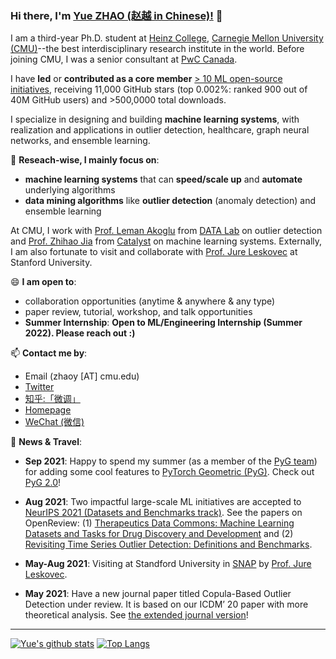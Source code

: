 ### Hi there, I'm [Yue ZHAO (赵越 in Chinese)!](https://www.andrew.cmu.edu/user/yuezhao2/) 👋


I am a third-year Ph.D. student at [Heinz College](https://www.heinz.cmu.edu/programs/phd-programs/), 
[Carnegie Mellon University (CMU)](https://www.cmu.edu/)--the best interdisciplinary research institute in the world. 
Before joining CMU, I was a senior consultant at [PwC Canada](https://www.pwc.com/ca/en.html).

I have **led** or **contributed as a core member** [> 10 ML open-source initiatives](https://github.com/yzhao062), receiving 11,000 GitHub stars (top 0.002%: ranked 900 out of 40M GitHub users) and >500,0000 total downloads.


I specialize in designing and building **machine learning systems**, with realization and applications in outlier detection, healthcare, graph neural networks, and ensemble learning. 

🔭 **Reseach-wise, I mainly focus on**:

* **machine learning systems** that can **speed/scale up** and **automate** underlying algorithms 
* **data mining algorithms** like **outlier detection** (anomaly detection) and ensemble learning

At CMU, I work with [Prof. Leman Akoglu](http://www.cs.cmu.edu/~lakoglu/) from [DATA Lab](https://datalab.heinz.cmu.edu/) on outlier detection and [Prof. Zhihao Jia](https://cs.cmu.edu/~zhihaoj2) from [Catalyst](https://catalyst.cs.cmu.edu/) on machine learning systems. 
Externally, I am also fortunate to visit and collaborate with [Prof. Jure Leskovec](https://cs.stanford.edu/~jure/) at Stanford University.

😄 **I am open to**:

- collaboration opportunities (anytime & anywhere & any type)
- paper review, tutorial, workshop, and talk opportunities
- **Summer Internship**: **Open to ML/Engineering Internship (Summer 2022). Please reach out :)**

📫 **Contact me by**:
- Email (zhaoy [AT] cmu.edu)
- [Twitter](https://twitter.com/yzhao062)
- [知乎:「微调」](https://www.zhihu.com/people/breaknever)
- [Homepage](https://www.andrew.cmu.edu/user/yuezhao2/)
- [WeChat (微信)](https://www.andrew.cmu.edu/user/yuezhao2/)


💬 **News & Travel**:

- **Sep 2021**: Happy to spend my summer (as a member of the [PyG team](https://github.com/pyg-team)) for adding some cool features to [PyTorch Geometric (PyG)](https://www.pyg.org/). Check out [PyG 2.0](https://www.pyg.org/PyG2.0-released)!

- **Aug 2021**: Two impactful large-scale ML initiatives are accepted to [NeurIPS 2021 (Datasets and Benchmarks track)](https://neurips.cc/Conferences/2021/CallForDatasetsBenchmarks).
See the papers on OpenReview: (1) [Therapeutics Data Commons: Machine Learning Datasets and Tasks for Drug Discovery and Development](https://openreview.net/forum?id=8nvgnORnoWr) and
(2) [Revisiting Time Series Outlier Detection: Definitions and Benchmarks](https://openreview.net/forum?id=r8IvOsnHchr). 

- **May-Aug 2021**: Visiting at Standford University in [SNAP](http://snap.stanford.edu/) by [Prof. Jure Leskovec](https://cs.stanford.edu/~jure/).

- **May 2021**: Have a new journal paper titled Copula-Based Outlier Detection under review. It is based on our ICDM’ 20 paper with more theoretical analysis. See [the extended journal version](https://www.andrew.cmu.edu/user/yuezhao2/papers/21-preprint-copod-journal.pdf)!


----

[![Yue's github stats](https://github-readme-stats.vercel.app/api?username=yzhao062&theme=material-palenight&count_private=true&hide=contribs)](https://github.com/anuraghazra/github-readme-stats)
[![Top Langs](https://github-readme-stats.vercel.app/api/top-langs/?username=yzhao062&theme=material-palenight&hide=Jupyter&layout=compact)](https://github.com/anuraghazra/github-readme-stats)

<!--
**yzhao062/yzhao062** is a ✨ _special_ ✨ repository because its `README.md` (this file) appears on your GitHub profile.

Here are some ideas to get you started:

- 🔭 I’m currently working on ...
- 🌱 I’m currently learning ...
- 👯 I’m looking to collaborate on ...
- 🤔 I’m looking for help with ...
- 💬 Ask me about ...
- 📫 How to reach me: ...
- 😄 Pronouns: ...
- ⚡ Fun fact: ...

I am the author/core developer of various machine learning tools and systems with more than millions of downloads. 
-->
